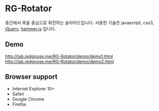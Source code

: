 RG-Rotator
=====

중간에서 축을 중심으로 회전하는 슬라이드입니다.
사용한 기술은 javascript, css3, [jQuery](http://jquery.com/), [hammer.js](http://hammerjs.github.io/) 입니다.


## Demo
http://lab.redgoose.me/RG-Rotator/demo/demo1.html  
http://lab.redgoose.me/RG-Rotator/demo/demo2.html


## Browser support
* Internet Explorer 10+
* Safari
* Google Chrome
* Firefox

